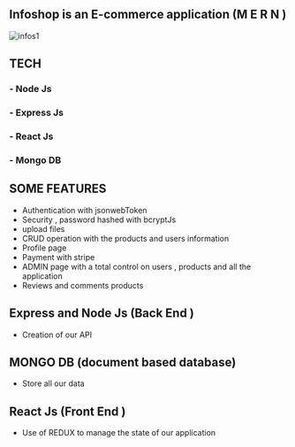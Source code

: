 ## Infoshop is an E-commerce application (M E R N )

![infos1](https://user-images.githubusercontent.com/53177468/103593750-f8eaf080-4ef6-11eb-9834-f8a474c9450e.PNG)

## TECH
 ### - Node Js
 ### - Express Js
 ### - React Js
 ### - Mongo DB
 
## SOME FEATURES
 - Authentication with jsonwebToken
 - Security , password hashed with bcryptJs
 - upload files
 - CRUD operation with the products and users information
 - Profile page
 - Payment with stripe
 - ADMIN page with a total control on users , products and all the application
 - Reviews and comments products 

## Express and Node Js (Back End )
 - Creation of our  API

## MONGO DB (document based database)
 - Store all our data 
 
## React Js (Front End )
 - Use of REDUX to manage the state of our application
